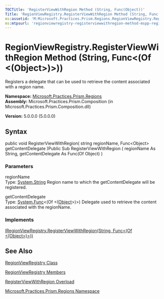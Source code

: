 ```yaml
---
TOCTitle: 'RegisterViewWithRegion Method (String, Func(Object))'
Title: 'RegionViewRegistry.RegisterViewWithRegion Method (String, Func(Object)) (Microsoft.Practices.Prism.Regions)'
ms:assetid: 'M:Microsoft.Practices.Prism.Regions.RegionViewRegistry.RegisterViewWithRegion(System.String,System.Func{System.Object})'
ms:mtpsurl: 'regionviewregistry-registerviewwithregion-method-mspp-regions.md'
---
```


# RegionViewRegistry.RegisterViewWithRegion Method (String, Func&lt;(Of &lt;(Object&gt;)&gt;))

Registers a delegate that can be used to retrieve the content associated with a region name.

**Namespace:** [Microsoft.Practices.Prism.Regions](https://msdn.microsoft.com/library/microsoft.practices.prism.regions)
**Assembly:** Microsoft.Practices.Prism.Composition (in Microsoft.Practices.Prism.Composition.dll)

**Version:** 5.0.0.0 (5.0.0.0)

## Syntax
public void RegisterViewWithRegion( string regionName, Func&lt;Object&gt; getContentDelegate )Public Sub RegisterViewWithRegion ( regionName As String, getContentDelegate As Func(Of Object) )

### Parameters

regionName  
Type: [System.String](http://msdn.microsoft.com/en-us/library/s1wwdcbf)
Region name to which the getContentDelegate will be registered.

getContentDelegate  
Type: [System.Func](http://msdn.microsoft.com/en-us/library/bb534960)&lt;(Of &lt;([Object](http://msdn.microsoft.com/en-us/library/e5kfa45b)&gt;)&gt;)
Delegate used to retrieve the content associated with the regionName.

### Implements

[IRegionViewRegistry.RegisterViewWithRegion(String, Func&lt;(Of &lt;(Object&gt;)&gt;))](https://msdn.microsoft.com/library/microsoft.practices.prism.regions.iregionviewregistry.registerviewwithregion(system.string%2csystem.func%7bsystem.object%7d))

## See Also
[RegionViewRegistry Class](https://msdn.microsoft.com/library/microsoft.practices.prism.regions.regionviewregistry)

[RegionViewRegistry Members](https://msdn.microsoft.com/allmembers.t:microsoft.practices.prism.regions.regionviewregistry)

[RegisterViewWithRegion Overload](https://msdn.microsoft.com/overload:microsoft.practices.prism.regions.regionviewregistry.registerviewwithregion)

[Microsoft.Practices.Prism.Regions Namespace](https://msdn.microsoft.com/library/microsoft.practices.prism.regions)

